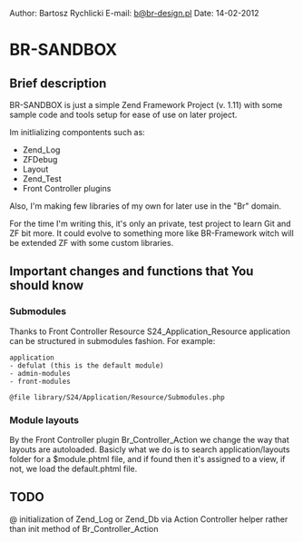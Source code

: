 Author: Bartosz Rychlicki
E-mail: b@br-design.pl
Date: 14-02-2012

# BR-SANDBOX #
## Brief description ##
BR-SANDBOX is just a simple Zend Framework Project (v. 1.11) with some 
sample code and tools setup for ease of use on later project. 

Im initlializing compontents such as:
* Zend_Log
* ZFDebug
* Layout
* Zend_Test
* Front Controller plugins

Also, I'm making few libraries of my own for later use in the "Br" domain.

For the time I'm writing this, it's only an private, test project to learn Git and ZF bit more.
It could evolve to something more like BR-Framework witch will be extended ZF with some
custom libraries.

## Important changes and functions that You should know ##
### Submodules ###
Thanks to Front Controller Resource S24_Application_Resource application can be structured in submodules fashion. For example:

	application
	- defulat (this is the default module)
	- admin-modules
	- front-modules

`@file library/S24/Application/Resource/Submodules.php`

### Module layouts
By the Front Controller plugin Br_Controller_Action we change the way that layouts are autoloaded. 
Basicly what we do is to search application/layouts folder for a $module.phtml file, and if found then it's assigned to a view, if not, we load the default.phtml file. 

## TODO
@ initialization of Zend_Log or Zend_Db via Action Controller helper rather than init method of Br_Controller_Action